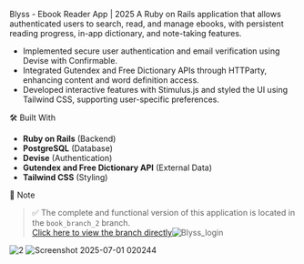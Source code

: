 Blyss - Ebook Reader App | 2025
A Ruby on Rails application that allows authenticated users to search, read, and manage ebooks, with persistent reading progress, in-app dictionary, and note-taking features.
- Implemented secure user authentication and email verification using Devise with Confirmable.
- Integrated Gutendex and Free Dictionary APIs through HTTParty, enhancing content and word definition access.
- Developed interactive features with Stimulus.js and styled the UI using Tailwind CSS, supporting user-specific preferences.

🛠️ Built With

- **Ruby on Rails** (Backend)
- **PostgreSQL** (Database)
- **Devise** (Authentication)
- **Gutendex and Free Dictionary API** (External Data)
- **Tailwind CSS** (Styling)

📌 Note

> ✅ The complete and functional version of this application is located in the `book_branch_2` branch.  
> [Click here to view the branch directly](https://github.com/vahnessa710/ebook_reader/tree/book_branch_2)![Blyss_login](https://github.com/user-attachments/assets/414c7da3-3f5e-47e8-b5ae-7781ed5c651b)

![2](https://github.com/user-attachments/assets/50e46be8-63e1-415a-9c07-e1eb59a06b71)
![Screenshot 2025-07-01 020244](https://github.com/user-attachments/assets/ff620b57-c72d-4eb0-a83f-e89163970e5e)
